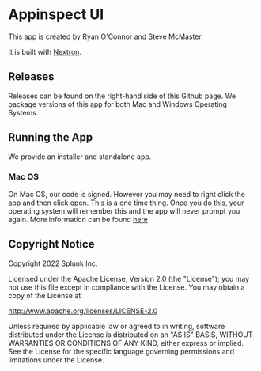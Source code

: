 # Appinspect UI

This app is created by Ryan O'Connor and Steve McMaster.

It is built with [Nextron](https://github.com/saltyshiomix/nextron).

## Releases

Releases can be found on the right-hand side of this Github page. We package versions of this app for both Mac and Windows Operating Systems.

## Running the App

We provide an installer and standalone app.

### Mac OS

On Mac OS, our code is signed. However you may need to right click the app and then click open. This is a one time thing. Once you do this, your operating system will remember this and the app will never prompt you again. More information can be found [here](https://support.apple.com/guide/mac-help/apple-cant-check-app-for-malicious-software-mchleab3a043/mac)


## Copyright Notice
Copyright 2022 Splunk Inc.

Licensed under the Apache License, Version 2.0 (the "License"); 
you may not use this file except in compliance with the License. 
You may obtain a copy of the License at

http://www.apache.org/licenses/LICENSE-2.0

Unless required by applicable law or agreed to in writing, 
software distributed under the License is distributed on an "AS IS" BASIS, 
WITHOUT WARRANTIES OR CONDITIONS OF ANY KIND, either express or implied.
See the License for the specific language governing permissions and limitations under the License.
